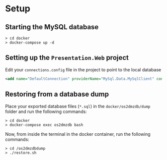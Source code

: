 # Setup

## Starting the MySQL database
```
> cd docker
> docker-compose up -d
```
## Setting up the `Presentation.Web` project
Edit your `connections.config` file in the project to point to the local database
```xml
<add name="DefaultConnection" providerName="MySql.Data.MySqlClient" connectionString="Data Source=127.0.0.1; port=3306; Initial Catalog=db; uid=user; pwd=password; CharSet=utf8; Allow User Variables=True" />
```
## Restoring from a database dump
Place your exported database files (`*.sql`) in the `docker/os2dmzdb/dump` folder and run the following commands:
```
> cd docker
> docker-compose exec os2dmzdb bash
```
Now, from inside the terminal in the docker container, run the following commands:
```
> cd /os2dmzdbdump
> ./restore.sh
```